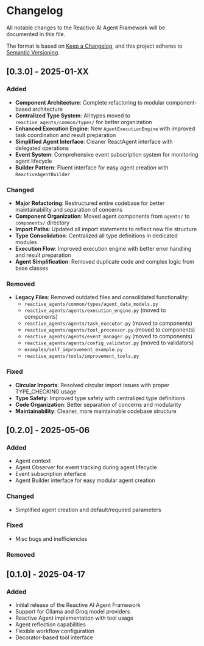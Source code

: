 # Changelog

All notable changes to the Reactive AI Agent Framework will be documented in this file.

The format is based on [Keep a Changelog](https://keepachangelog.com/en/1.0.0/),
and this project adheres to [Semantic Versioning](https://semver.org/spec/v2.0.0.html).

## [0.3.0] - 2025-01-XX

### Added

- **Component Architecture**: Complete refactoring to modular component-based architecture
- **Centralized Type System**: All types moved to `reactive_agents/common/types/` for better organization
- **Enhanced Execution Engine**: New `AgentExecutionEngine` with improved task coordination and result preparation
- **Simplified Agent Interface**: Cleaner ReactAgent interface with delegated operations
- **Event System**: Comprehensive event subscription system for monitoring agent lifecycle
- **Builder Pattern**: Fluent interface for easy agent creation with `ReactiveAgentBuilder`

### Changed

- **Major Refactoring**: Restructured entire codebase for better maintainability and separation of concerns
- **Component Organization**: Moved agent components from `agents/` to `components/` directory
- **Import Paths**: Updated all import statements to reflect new file structure
- **Type Consolidation**: Centralized all type definitions in dedicated modules
- **Execution Flow**: Improved execution engine with better error handling and result preparation
- **Agent Simplification**: Removed duplicate code and complex logic from base classes

### Removed

- **Legacy Files**: Removed outdated files and consolidated functionality:
  - `reactive_agents/common/types/agent_data_models.py`
  - `reactive_agents/agents/execution_engine.py` (moved to components)
  - `reactive_agents/agents/task_executor.py` (moved to components)
  - `reactive_agents/agents/tool_processor.py` (moved to components)
  - `reactive_agents/agents/event_manager.py` (moved to components)
  - `reactive_agents/agents/config_validator.py` (moved to validators)
  - `examples/self_improvement_example.py`
  - `reactive_agents/tools/improvement_tools.py`

### Fixed

- **Circular Imports**: Resolved circular import issues with proper TYPE_CHECKING usage
- **Type Safety**: Improved type safety with centralized type definitions
- **Code Organization**: Better separation of concerns and modularity
- **Maintainability**: Cleaner, more maintainable codebase structure

## [0.2.0] - 2025-05-06

### Added

- Agent context
- Agent Observer for event tracking during agent lifecycle
- Event subscription interface
- Agent Builder interface for easy modular agent creation

### Changed

- Simplified agent creation and default/required parameters

### Fixed

- Misc bugs and inefficiencies

### Removed

## [0.1.0] - 2025-04-17

### Added

- Initial release of the Reactive AI Agent Framework
- Support for Ollama and Groq model providers
- Reactive Agent implementation with tool usage
- Agent reflection capabilities
- Flexible workflow configuration
- Decorator-based tool interface
